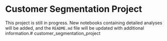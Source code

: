 # Customer Segmentation Project
This project is still in progress. New notebooks containing detailed analyses will be added, and the `README.md` file will be updated with additional information.# customer_segmentation_project
